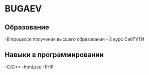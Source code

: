 # BUGAEV


## Образование 
-В процессе получения высшего образования - 2 курс СибГУТИ

## Навыки в программировании
 -C/C++
 -html,scc
 -PHP

